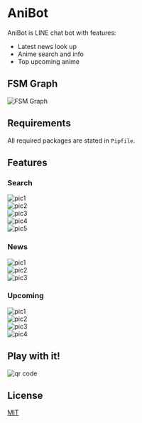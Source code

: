 # AniBot

AniBot is LINE chat bot with features:
* Latest news look up
* Anime search and info
* Top upcoming anime

## FSM Graph
![FSM Graph](/fsm.png)

## Requirements
All required packages are stated in ```Pipfile```.  

## Features
### Search
![pic1](/img/search/1.jpg)  
![pic2](/img/search/2.jpg)  
![pic3](/img/search/3.jpg)  
![pic4](/img/search/4.jpg)  
![pic5](/img/search/5.jpg)  

### News  
![pic1](/img/news/1.jpg)  
![pic2](/img/news/2.jpg)  
![pic3](/img/news/3.jpg)  

### Upcoming
![pic1](/img/upcoming/1.jpg)  
![pic2](/img/upcoming/2.jpg)  
![pic3](/img/upcoming/3.jpg)  
![pic4](/img/upcoming/4.jpg)  

## Play with it!
![qr code](/img/qr.png)

## License
[MIT](https://choosealicense.com/licenses/mit/)
